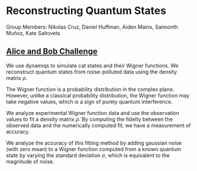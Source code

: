 # Reconstructing Quantum States
Group Members: Nikolas Cruz, Daniel Huffman, Aiden Mains, Saimonth Muñoz, Kate Saltovets
## [Alice and Bob Challenge](https://github.com/schlegeldavid/yq25_alice-bob_challenge/tree/main)
We use dynamiqs to simulate cat states and their Wigner functions. We reconstruct quantum states from noise-polluted data using the density matrix $\rho$. 

The Wigner function is a probability distribution in the complex plane. However, unlike a classical probability distribution, the Wigner function may take negative values, which is a sign of purely quantum interference.

We analyze experimental Wigner function data and use the observation values to fit a density matrix $\tilde{\rho}$. By computing the fidelty between the observed data and the numerically computed fit, we have a measurement of accuracy.

We analyze the accuracy of this fitting method by adding gaussian noise (with zero mean) to a Wigner function computed from a known quantum state by varying the standard deviation $\sigma$, which is equivalent to the magnitude of noise.
